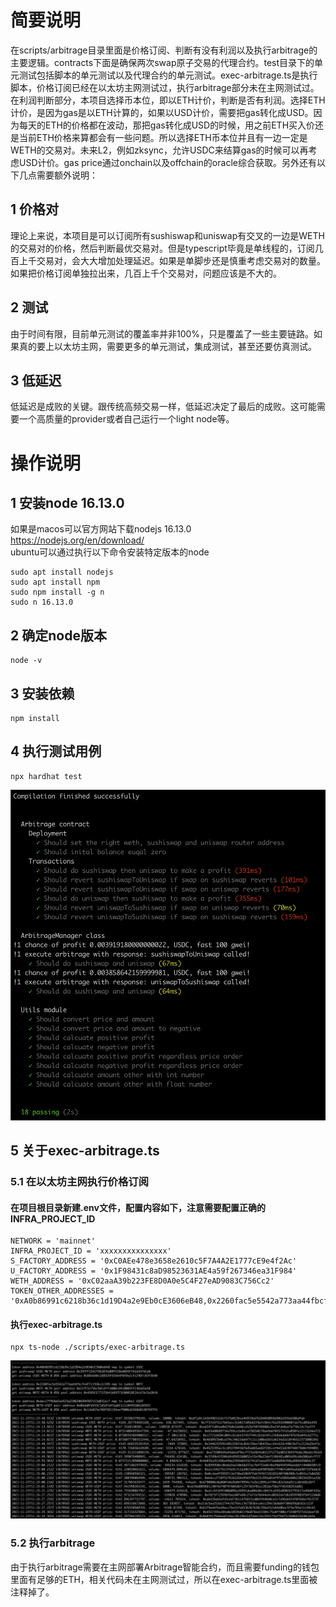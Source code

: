 # 简要说明
在scripts/arbitrage目录里面是价格订阅、判断有没有利润以及执行arbitrage的主要逻辑。contracts下面是确保两次swap原子交易的代理合约。test目录下的单元测试包括脚本的单元测试以及代理合约的单元测试。exec-arbitrage.ts是执行脚本，价格订阅已经在以太坊主网测试过，执行arbitrage部分未在主网测试过。在利润判断部分，本项目选择币本位，即以ETH计价，判断是否有利润。选择ETH计价，是因为gas是以ETH计算的，如果以USD计价，需要把gas转化成USD。因为每天的ETH的价格都在波动，那把gas转化成USD的时候，用之前ETH买入价还是当前ETH价格来算都会有一些问题。所以选择ETH币本位并且有一边一定是WETH的交易对。未来L2，例如zksync，允许USDC来结算gas的时候可以再考虑USD计价。gas price通过onchain以及offchain的oracle综合获取。另外还有以下几点需要额外说明：
## 1 价格对
理论上来说，本项目是可以订阅所有sushiswap和uniswap有交叉的一边是WETH的交易对的价格，然后判断最优交易对。但是typescript毕竟是单线程的，订阅几百上千交易对，会大大增加处理延迟。如果是单脚步还是慎重考虑交易对的数量。如果把价格订阅单独拉出来，几百上千个交易对，问题应该是不大的。
## 2 测试
由于时间有限，目前单元测试的覆盖率并非100%，只是覆盖了一些主要链路。如果真的要上以太坊主网，需要更多的单元测试，集成测试，甚至还要仿真测试。
## 3 低延迟
低延迟是成败的关键。跟传统高频交易一样，低延迟决定了最后的成败。这可能需要一个高质量的provider或者自己运行一个light node等。


# 操作说明
## 1 安装node 16.13.0
如果是macos可以官方网站下载nodejs 16.13.0 https://nodejs.org/en/download/ \
ubuntu可以通过执行以下命令安装特定版本的node
```shell
sudo apt install nodejs
sudo apt install npm
sudo npm install -g n
sudo n 16.13.0
```
## 2 确定node版本
```
node -v
```
## 3 安装依赖
```
npm install
```
## 4 执行测试用例
```
npx hardhat test
```
![执行结果](images/hardhat_test.png)
## 5 关于exec-arbitrage.ts
### 5.1 在以太坊主网执行价格订阅
#### 在项目根目录新建.env文件，配置内容如下，注意需要配置正确的INFRA_PROJECT_ID
```
NETWORK = 'mainnet'
INFRA_PROJECT_ID = 'xxxxxxxxxxxxxxx'
S_FACTORY_ADDRESS = '0xC0AEe478e3658e2610c5F7A4A2E1777cE9e4f2Ac'
U_FACTORY_ADDRESS = '0x1F98431c8aD98523631AE4a59f267346ea31F984'
WETH_ADDRESS = '0xC02aaA39b223FE8D0A0e5C4F27eAD9083C756Cc2'
TOKEN_OTHER_ADDRESSES = '0xA0b86991c6218b36c1d19D4a2e9Eb0cE3606eB48,0x2260fac5e5542a773aa44fbcfedf7c193bc2c599,0xdac17f958d2ee523a2206206994597c13d831ec7'
```
#### 执行exec-arbitrage.ts
```
npx ts-node ./scripts/exec-arbitrage.ts
```
![订阅结果](images/subscribe_prices.png)
### 5.2 执行arbitrage
由于执行arbitrage需要在主网部署Arbitrage智能合约，而且需要funding的钱包里面有足够的ETH，相关代码未在主网测试过，所以在exec-arbitrage.ts里面被注释掉了。
